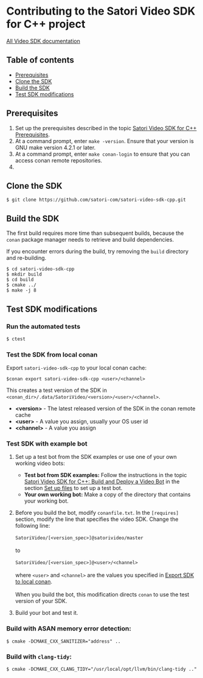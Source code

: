 # Contributing to the Satori Video SDK for C++ project

[All Video SDK documentation](../README.md)

## Table of contents
* [Prerequisites](#prerequisites)
* [Clone the SDK](#clone-the-sdk)
* [Build the SDK](#build-the-sdk)
* [Test SDK modifications](#test-sdk-modifications)

## Prerequisites
1. Set up the prerequisites described in the topic [Satori Video SDK for C++ Prerequisites](prerequisites.md).
2. At a command prompt, enter `make -version`. Ensure that your version is GNU make version 4.2.1 or later.
3. At a command prompt, enter `make conan-login` to ensure that you can access conan remote repositories.
4.

## Clone the SDK
```shell
$ git clone https://github.com/satori-com/satori-video-sdk-cpp.git
```

## Build the SDK
The first build requires more time than subsequent builds, because the `conan` package manager
needs to retrieve and build dependencies.

If you encounter errors during the build, try removing the `build` directory and re-building.

```shell
$ cd satori-video-sdk-cpp
$ mkdir build 
$ cd build 
$ cmake ../
$ make -j 8
```

## Test SDK modifications

### Run the automated tests
```bash
$ ctest
```

### Test the SDK from local conan
Export `satori-video-sdk-cpp` to your local conan cache:

```shell
$conan export satori-video-sdk-cpp <user>/<channel>
```

This creates a test version of the SDK in `<conan_dir>/.data/SatoriVideo/<version>/<user>/<channel>`.

* **&lt;version&gt;** - The latest released version of the SDK in the conan remote cache
* **&lt;user&gt;** - A value you assign, usually your OS user id
* **&lt;channel&gt;** - A value you assign

### Test SDK with example bot

1. Set up a test bot from the SDK examples or use one of your own working video bots:
    * **Test bot from SDK examples:** Follow the instructions in the topic
      [Satori Video SDK for C++: Build and Deploy a Video Bot](build_bot.md) in the section
      [Set up files](build_bot.md#set-up-files) to set up a test bot.
    * **Your own working bot:** Make a copy of the directory that contains your working bot.

2. Before you build the bot, modify `conanfile.txt`. In the `[requires]` section, modify the line that specifies the
video SDK. Change the following line:<br><br>
`SatoriVideo/[<version_spec>]@satorivideo/master`<br><br>
to<br><br>
`SatoriVideo/[<version_spec>]@<user>/<channel>`<br><br>
where `<user>` and `<channel>` are the values you specified in [Export SDK to local conan](#export-sdk-to-local-conan).<br><br>
When you build the bot, this modification directs `conan` to use the test version of your SDK.

3. Build your bot and test it.

### Build with ASAN memory error detection:
`$ cmake -DCMAKE_CXX_SANITIZER="address" ..`

### Build with `clang-tidy`:
`$ cmake -DCMAKE_CXX_CLANG_TIDY="/usr/local/opt/llvm/bin/clang-tidy .."`
